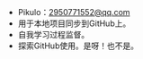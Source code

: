 - Pikulo：2950771552@qq.com
- 用于本地项目同步到GitHub上。
- 自我学习过程监督。
- 探索GitHub使用。是呀！也不是。
<!---
Pikulo/Pikulo is a ✨ special ✨ repository because its `README.md` (this file) appears on your GitHub profile.
You can click the Preview link to take a look at your changes.
--->
